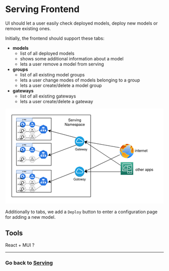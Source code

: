 # Serving Frontend

UI should let a user easily check deployed models, deploy new models or remove existing ones.

Initially, the frontend should support these tabs:

- **models**
  - list of all deployed models
  - shows some additional information about a model
  - lets a user remove a model from serving
- **groups**
  - list of all existing model groups
  - lets a user change modes of models belonging to a group
  - lets a user create/delete a model group
- **gateways**
  - list of all existing gateways
  - lets a user create/delete a gateway

![](../../img/serving.png)

Additionally to tabs, we add a `Deploy` button to enter a configuration page for adding a new model.

## Tools

React + MUI ?

---

### Go back to [Serving](../)

